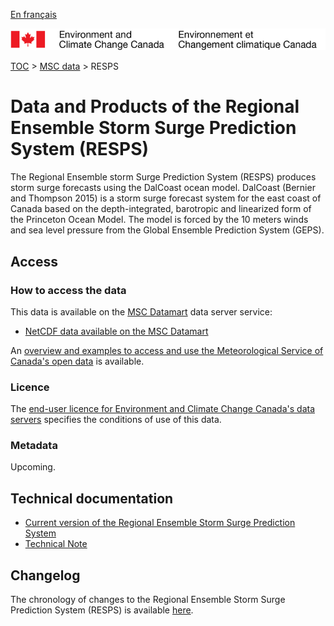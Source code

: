 [En français](readme_resps_fr.md)

![ECCC logo](../../img_eccc-logo.png)

[TOC](../../readme_en.md) > [MSC data](../readme_en.md) > RESPS

# Data and Products of the Regional Ensemble Storm Surge Prediction System (RESPS)

The Regional Ensemble storm Surge Prediction System (RESPS) produces storm surge forecasts using the DalCoast ocean model. DalCoast (Bernier and Thompson 2015) is a storm surge forecast system for the east coast of Canada based on the depth-integrated, barotropic and linearized form of the Princeton Ocean Model. The model is forced by the 10 meters winds and sea level pressure from the Global Ensemble Prediction System (GEPS).

## Access

### How to access the data

This data is available on the [MSC Datamart](../../msc-datamart/readme_en.md) data server service:

* [NetCDF data available on the MSC Datamart](readme_resps-datamart_en.md)

An [overview and examples to access and use the Meteorological Service of Canada's open data](../../usage/readme_en.md) is available.

### Licence

The [end-user licence for Environment and Climate Change Canada's data servers](../../licence/readme_en.md) specifies the conditions of use of this data.

### Metadata

Upcoming.

## Technical documentation

* [Current version of the Regional Ensemble Storm Surge Prediction System](https://collaboration.cmc.ec.gc.ca/cmc/CMOI/product_guide/docs/tech_specifications/tech_specifications_RESPS_e.pdf)
* [Technical Note](http://collaboration.cmc.ec.gc.ca/cmc/CMOI/product_guide/docs/tech_notes/technote_resps_e.pdf)

## Changelog

The chronology of changes to the Regional Ensemble Storm Surge Prediction System (RESPS) is available [here](changelog_resps_en.md).
